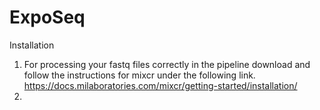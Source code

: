 # ExpoSeq
Installation
1. For processing your fastq files correctly in the pipeline download and follow the instructions for mixcr under the following link.
  https://docs.milaboratories.com/mixcr/getting-started/installation/
2. 
